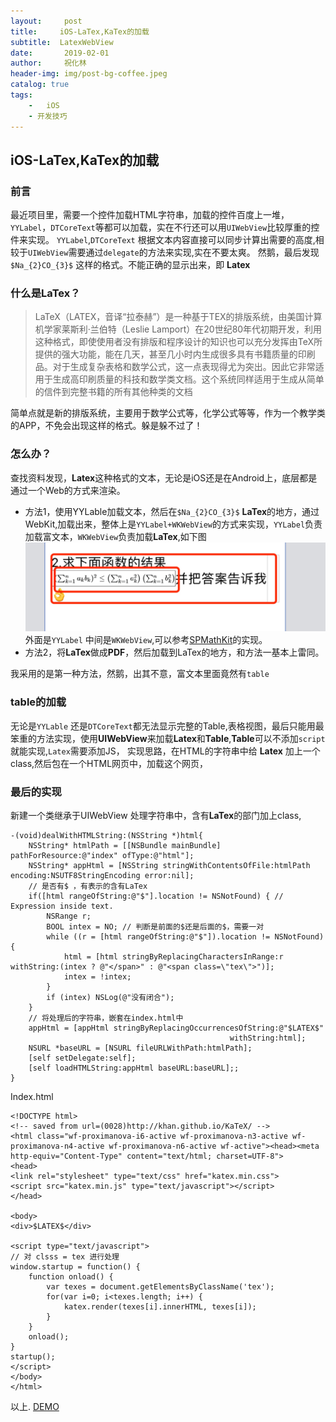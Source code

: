 ```yaml
---
layout:     post
title:     iOS-LaTex,KaTex的加载
subtitle:  LatexWebView
date:       2019-02-01
author:     祝化林
header-img: img/post-bg-coffee.jpeg
catalog: true
tags:
    -   iOS
    - 开发技巧
---
```


## iOS-LaTex,KaTex的加载
### 前言
最近项目里，需要一个控件加载HTML字符串，加载的控件百度上一堆， `YYLabel`，`DTCoreText`等都可以加载，实在不行还可以用`UIWebView`比较厚重的控件来实现。
`YYLabel`,`DTCoreText` 根据文本内容直接可以同步计算出需要的高度,相较于`UIWebView`需要通过`delegate`的方法来实现,实在不要太爽。
然鹅，最后发现 `$Na_{2}CO_{3}$` 这样的格式。不能正确的显示出来，即  **Latex**

### 什么是LaTex？
>LaTeX（LATEX，音译“拉泰赫”）是一种基于ΤΕΧ的排版系统，由美国计算机学家莱斯利·兰伯特（Leslie Lamport）在20世纪80年代初期开发，利用这种格式，即使使用者没有排版和程序设计的知识也可以充分发挥由TeX所提供的强大功能，能在几天，甚至几小时内生成很多具有书籍质量的印刷品。对于生成复杂表格和数学公式，这一点表现得尤为突出。因此它非常适用于生成高印刷质量的科技和数学类文档。这个系统同样适用于生成从简单的信件到完整书籍的所有其他种类的文档

简单点就是新的排版系统，主要用于数学公式等，化学公式等等，作为一个教学类的APP，不免会出现这样的格式。躲是躲不过了！

### 怎么办？
查找资料发现，**Latex**这种格式的文本，无论是iOS还是在Android上，底层都是通过一个Web的方式来渲染。
- 方法1，使用YYLable加载文本，然后在`$Na_{2}CO_{3}$` **LaTex**的地方，通过WebKit,加载出来，整体上是`YYLabel+WKWebView`的方式来实现，`YYLabel`负责加载富文本，`WKWebView`负责加载**LaTex**,如下图![图片](https://raw.githubusercontent.com/MRZHL/LatexWebView/master/LatexExample/WechatIMG5295.jpeg)
外面是`YYLabel` 中间是`WKWebView`,可以参考[SPMathKit](https://github.com/CodingSha/SPMathKit)的实现。
- 方法2，将**LaTex**做成**PDF**，然后加载到LaTex的地方，和方法一基本上雷同。

我采用的是第一种方法，然鹅，出其不意，富文本里面竟然有`table`

### table的加载
无论是`YYLable` 还是`DTCoreText`都无法显示完整的Table,表格视图，最后只能用最笨重的方法实现，使用**UIWebView**来加载**Latex**和**Table**,**Table**可以不添加`script`就能实现,`Latex`需要添加JS，
实现思路，在HTML的字符串中给 **Latex** 加上一个class,然后包在一个HTML网页中，加载这个网页，

### 最后的实现
新建一个类继承于UIWebView
处理字符串中，含有**LaTex**的部门加上class, 

```
-(void)dealWithHTMLString:(NSString *)html{
    NSString* htmlPath = [[NSBundle mainBundle] pathForResource:@"index" ofType:@"html"];
    NSString* appHtml = [NSString stringWithContentsOfFile:htmlPath encoding:NSUTF8StringEncoding error:nil];
    // 是否有$ ，有表示的含有LaTex
    if([html rangeOfString:@"$"].location != NSNotFound) { // Expression inside text.
        NSRange r;
        BOOL intex = NO; // 判断是前面的$还是后面的$，需要一对
        while ((r = [html rangeOfString:@"$"]).location != NSNotFound) {
            html = [html stringByReplacingCharactersInRange:r withString:(intex ? @"</span>" : @"<span class=\"tex\">")];
            intex = !intex;
        }
        if (intex) NSLog(@"没有闭合");
    }
    // 将处理后的字符串，嵌套在index.html中
    appHtml = [appHtml stringByReplacingOccurrencesOfString:@"$LATEX$"
                                                 withString:html];
    NSURL *baseURL = [NSURL fileURLWithPath:htmlPath];
    [self setDelegate:self];
    [self loadHTMLString:appHtml baseURL:baseURL];;
}
```
 
Index.html

```
<!DOCTYPE html>
<!-- saved from url=(0028)http://khan.github.io/KaTeX/ -->
<html class="wf-proximanova-i6-active wf-proximanova-n3-active wf-proximanova-n4-active wf-proximanova-n6-active wf-active"><head><meta http-equiv="Content-Type" content="text/html; charset=UTF-8">
<head>
<link rel="stylesheet" type="text/css" href="katex.min.css">
<script src="katex.min.js" type="text/javascript"></script>
</head>

<body>
<div>$LATEX$</div>

<script type="text/javascript">
// 对 clsss = tex 进行处理
window.startup = function() {
	function onload() {
		var texes = document.getElementsByClassName('tex');
        for(var i=0; i<texes.length; i++) {
            katex.render(texes[i].innerHTML, texes[i]);
        }
	}
	onload();
}
startup();
</script>
</body>
</html>
```
以上. 
[DEMO](https://github.com/MRZHL/LatexWebView)



